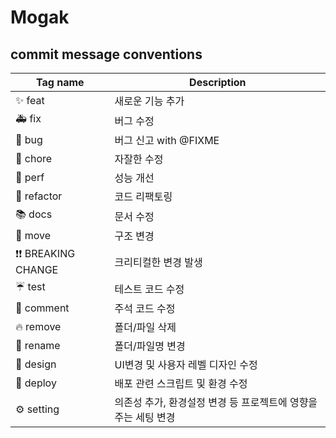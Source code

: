 # Mogak

## commit message conventions
|Tag name|Description|
|------|---|
|✨ feat|새로운 기능 추가|
|🚑 fix|버그 수정|
|🐛 bug|버그 신고 with @FIXME|
|📝 chore|자잘한 수정|
|🐎 perf|성능 개선|
|🔨 refactor|코드 리팩토링|
|📚 docs|문서 수정|
|🚜 move|구조 변경|
|❗❗ BREAKING CHANGE|크리티컬한 변경 발생|
|☔️ test|테스트 코드 수정|
|💭 comment|주석 코드 수정|
|🔥 remove|폴더/파일 삭제|
|🚗 rename|폴더/파일명 변경|
|🎨 design|UI변경 및 사용자 레벨 디자인 수정|
|🚀 deploy|배포 관련 스크립트 및 환경 수정|
|⚙ setting|의존성 추가, 환경설정 변경 등 프로젝트에 영향을 주는 세팅 변경|

